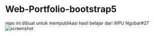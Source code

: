 # Web-Portfolio-bootstrap5
repo ini dibuat untuk mempublikasi hasil belajar dari WPU Ngobar#27
![screenshot](https://user-images.githubusercontent.com/76932074/180735936-1f651c1b-0dd6-450f-8075-81ce36e51d03.png)
